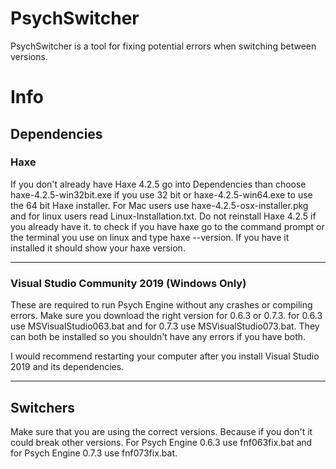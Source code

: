 # PsychSwitcher
PsychSwitcher is a tool for fixing potential errors when switching between versions.


# Info 

## Dependencies

### Haxe

If you don't already have Haxe 4.2.5 go into Dependencies than choose haxe-4.2.5-win32bit.exe if you use 32 bit or haxe-4.2.5-win64.exe to use the 64 bit Haxe installer.
For Mac users use haxe-4.2.5-osx-installer.pkg and for linux users read Linux-Installation.txt.
 Do not reinstall Haxe 4.2.5 if you already have it. to check if you have haxe go to the command prompt or the terminal you use on linux and type haxe --version. If you have it installed it should show your haxe version.

***

### Visual Studio Community 2019 (Windows Only)

These are required to run Psych Engine without any crashes or compiling errors. Make sure you download the right version for 0.6.3 or 0.7.3.
for 0.6.3 use MSVisualStudio063.bat and for 0.7.3 use MSVisualStudio073.bat. They can both be installed so you shouldn't have any errors if you have both.

I would recommend restarting your computer after you install Visual Studio 2019 and its dependencies.

***

## Switchers

Make sure that you are using the correct versions. Because if you don't it could break other versions. For Psych Engine 0.6.3 use fnf063fix.bat and for Psych Engine 0.7.3 use fnf073fix.bat.





